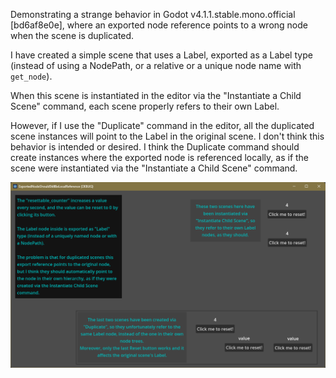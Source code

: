 Demonstrating a strange behavior in Godot v4.1.1.stable.mono.official [bd6af8e0e], where an exported node reference points to a wrong node when the scene is duplicated.

I have created a simple scene that uses a Label, exported as a Label type (instead of using a NodePath, or a relative or a unique node name with `get_node`).

When this scene is instantiated in the editor via the "Instantiate a Child Scene" command, each scene properly refers to their own Label.

However, if I use the "Duplicate" command in the editor, all the duplicated scene instances will point to the Label in the original scene. I don't think this behavior is intended or desired. I think the Duplicate command should create instances where the exported node is referenced locally, as if the scene were instantiated via the "Instantiate a Child Scene" command.

![Screenshot](screenshot.png)